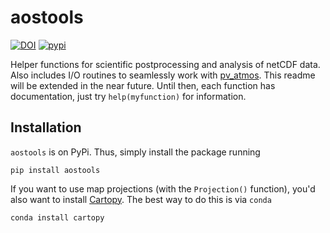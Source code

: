 # aostools 

[![DOI](https://zenodo.org/badge/DOI/10.5281/zenodo.597598.svg)](https://doi.org/10.5281/zenodo.597598) [![pypi](https://badge.fury.io/py/aostools.svg)](https://badge.fury.io/py/aostools)

Helper functions for scientific postprocessing and analysis of netCDF data. Also includes I/O routines to seamlessly work with [pv_atmos](https://github.com/mjucker/pv_atmos). 
This readme will be extended in the near future. Until then, each function has documentation, just try `help(myfunction)` for information.

## Installation

`aostools` is on PyPi. Thus, simply install the package running
```
pip install aostools
```
If you want to use map projections (with the `Projection()` function), you'd also want to install [Cartopy](https://scitools.org.uk/cartopy/docs/latest/). The best way to do this is via `conda`
```
conda install cartopy
```

